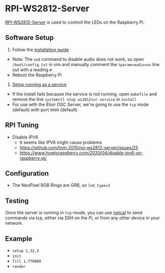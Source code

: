# RPI-WS2812-Server

[RPI-WS2812-Server](https://github.com/tom-2015/rpi-ws2812-server) is used to controll the LEDs on the Raspberry Pi.

## Software Setup

1. Follow the [installation guide](https://github.com/tom-2015/rpi-ws2812-server#installation)
  * Note: The `sed` command to disable audio does not work, so open `/boot/config.txt` in vim and manually comment the `tparam=audio=on` line out with a leading `#`
  * Reboot the Raspberry Pi
1. [Setup running as a service](https://github.com/tom-2015/rpi-ws2812-server#running-as-a-service)
  * If the install fails because the service is not running, open `makefile` and remove the line `systemctl stop ws2812svr.service` in `install`
  * For use with the Elixir OSC Server, we're going to use the `tcp` mode (default) with port `9999` (default)

## RPI Tuning

* Disable IPV6
  * It seems like IPV6 might cause problems 
  * https://github.com/tom-2015/rpi-ws2812-server/issues/25
  * https://www.howtoraspberry.com/2020/04/disable-ipv6-on-raspberry-pi/

## Configuration

* The NeoPixel RGB Rings are GRB, so `led_type=3` 

## Testing

Once the server is running in `tcp`-mode, you can use [netcat](https://de.wikipedia.org/wiki/Netcat) to send commands via tcp, either via SSH on the Pi, or from any other device in your network.

## Example

* `setup 1,32,3`
* `init`
* `fill 1,ff0000`
* `render`